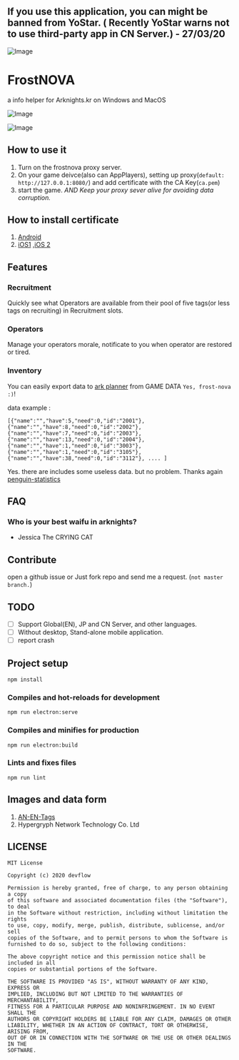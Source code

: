 ## If you use this application, you can might be banned from YoStar. ( Recently YoStar warns not to use third-party app in CN Server.) - 27/03/20


![Image](https://github.com/devflow/frost-nova/blob/master/public/icon.png)

# FrostNOVA
a info helper for Arknights.kr on Windows and MacOS

![Image](https://github.com/devflow/frost-nova/blob/master/gh-images/img1.jpg)

![Image](https://github.com/devflow/frost-nova/blob/master/gh-images/img2.png)

## How to use it
1. Turn on the frostnova proxy server.
2. On your game deivce(also can AppPlayers), setting up proxy(`default: http://127.0.0.1:8080/`) and add certificate with the CA Key(`ca.pem`)
3. start the game. *AND Keep your proxy sever alive for avoiding data corruption.*

## How to install certificate
1. [Android](https://support.google.com/pixelphone/answer/2844832)
2. [iOS1](https://help.clouduss.com/ws-knowledge-base/installing-an-ssl-certificate-on-i-os-13) ,[iOS 2](https://support.apple.com/en-us/HT204477)

## Features

### Recruitment
Quickly see what Operators are available from their pool of five tags(or less tags on recruiting) in Recruitment slots.

### Operators
Manage your operators morale, notificate to you when operator are restored or tired.

### Inventory
You can easily export data to [ark planner](https://penguin-stats.io/planner) from GAME DATA `Yes, frost-nova :)`!

data example :
```
[{"name":"","have":5,"need":0,"id":"2001"},{"name":"","have":8,"need":0,"id":"2002"},{"name":"","have":7,"need":0,"id":"2003"},{"name":"","have":13,"need":0,"id":"2004"},{"name":"","have":1,"need":0,"id":"3003"},{"name":"","have":1,"need":0,"id":"3105"},{"name":"","have":38,"need":0,"id":"3112"}, .... ]
```

Yes. there are includes some useless data. but no problem.
Thanks again [penguin-statistics](https://github.com/penguin-statistics)


## FAQ
### Who is your best waifu in arknights?
- Jessica The CRYING CAT

## Contribute
open a github issue or Just fork repo and send me a request. (`not master branch.`)

## TODO
- [ ] Support Global(EN), JP and CN Server, and other languages.
- [ ] Without desktop, Stand-alone mobile application.
- [ ] report crash

## Project setup
```
npm install
```

### Compiles and hot-reloads for development
```
npm run electron:serve
```

### Compiles and minifies for production
```
npm run electron:build
```

### Lints and fixes files
```
npm run lint
```

## Images and data form
1. [AN-EN-Tags](https://github.com/Aceship/AN-EN-Tags)
2. Hypergryph Network Technology Co. Ltd

## LICENSE
```
MIT License

Copyright (c) 2020 devflow

Permission is hereby granted, free of charge, to any person obtaining a copy
of this software and associated documentation files (the "Software"), to deal
in the Software without restriction, including without limitation the rights
to use, copy, modify, merge, publish, distribute, sublicense, and/or sell
copies of the Software, and to permit persons to whom the Software is
furnished to do so, subject to the following conditions:

The above copyright notice and this permission notice shall be included in all
copies or substantial portions of the Software.

THE SOFTWARE IS PROVIDED "AS IS", WITHOUT WARRANTY OF ANY KIND, EXPRESS OR
IMPLIED, INCLUDING BUT NOT LIMITED TO THE WARRANTIES OF MERCHANTABILITY,
FITNESS FOR A PARTICULAR PURPOSE AND NONINFRINGEMENT. IN NO EVENT SHALL THE
AUTHORS OR COPYRIGHT HOLDERS BE LIABLE FOR ANY CLAIM, DAMAGES OR OTHER
LIABILITY, WHETHER IN AN ACTION OF CONTRACT, TORT OR OTHERWISE, ARISING FROM,
OUT OF OR IN CONNECTION WITH THE SOFTWARE OR THE USE OR OTHER DEALINGS IN THE
SOFTWARE.
```
